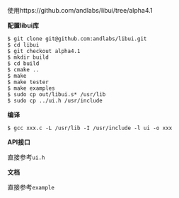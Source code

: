 使用https://github.com/andlabs/libui/tree/alpha4.1


**配置libui库**
```
$ git clone git@github.com:andlabs/libui.git
$ cd libui
$ git checkout alpha4.1
$ mkdir build
$ cd build
$ cmake ..
$ make
$ make tester        
$ make examples      
$ sudo cp out/libui.s* /usr/lib
$ sudo cp ../ui.h /usr/include
```

**编译**

```
$ gcc xxx.c -L /usr/lib -I /usr/include -l ui -o xxx
```

**API接口**

直接参考`ui.h`

**文档**

直接参考`example`